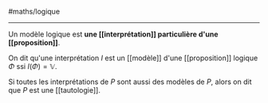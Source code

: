 #maths/logique

----

Un modèle logique est  **une [[interprétation]] particulière d'une [[proposition]]**.

On dit qu'une interprétation $I$ est un [[modèle]] d'une [[proposition]] logique $\Phi$ ssi $I(\Phi) = \mathbb{V}$.

Si toutes les interprétations de $P$ sont aussi des modèles de $P$, alors on dit que $P$ est une [[tautologie]].
